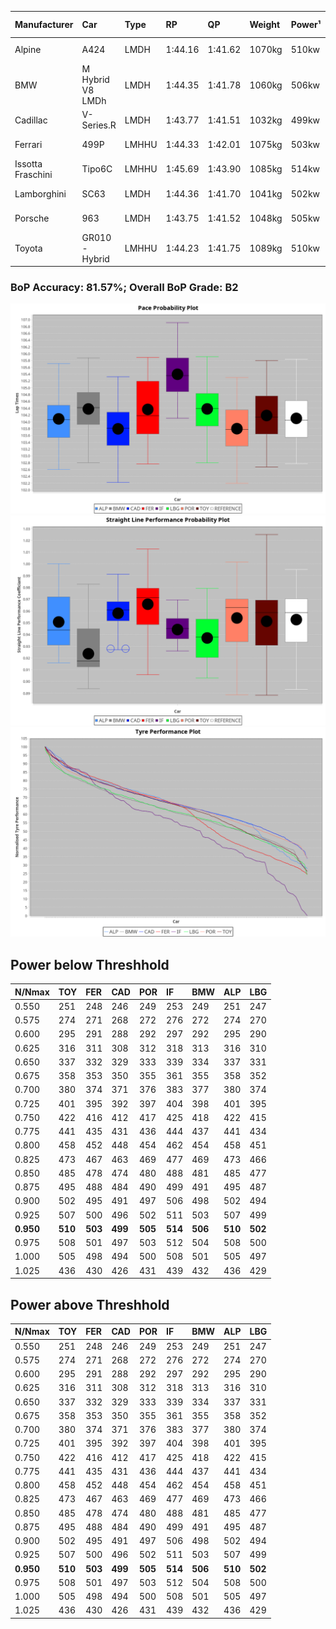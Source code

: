 | Manufacturer      | Car              | Type  | RP      | QP      | Weight | Power¹ | Threshhold | PINC | Power² | E/Stint | AVG Vmax            | FDS    | RDLC | L/Stint | BOP-Grade | ModelAccuracy | ModelPoints | Match%  |
| :---------------- | :--------------- | :---- | :------ | :------ | :----- | :----- | :--------- | :--- | :----- | :------ | :------------------ | :----- | :--- | :------ | :-------- | :------------ | :---------- | :------ |
| Alpine            | A424             | LMDH  | 1:44.16 | 1:41.62 | 1070kg | 510kw  | 210.0kph   | 0%   | 510kw  | 905MJ   | 290.55kph-309.50kph | -      | 1.00 | 33      | ~A1       | 81.46%        | 523         | 100.00% |
| BMW               | M Hybrid V8 LMDh | LMDH  | 1:44.35 | 1:41.78 | 1060kg | 506kw  | 210.0kph   | 0%   | 506kw  | 892MJ   | 286.89kph-308.60kph | -      | 1.02 | 33      | ~A1       | 98.60%        | 1690        | 100.00% |
| Cadillac          | V-Series.R       | LMDH  | 1:43.77 | 1:41.51 | 1032kg | 499kw  | 210.0kph   | 0%   | 499kw  | 873MJ   | 286.89kph-309.36kph | -      | 1.03 | 33      | -C2       | 98.38%        | 1765        | 72.06%  |
| Ferrari           | 499P             | LMHHU | 1:44.33 | 1:42.01 | 1075kg | 503kw  | 210.0kph   | 0%   | 503kw  | 887MJ   | 289.58kph-310.22kph | 190kph | 1.02 | 33      | ~A1       | 92.24%        | 2247        | 100.00% |
| Issotta Fraschini | Tipo6C           | LMHHU | 1:45.69 | 1:43.90 | 1085kg | 514kw  | 210.0kph   | 0%   | 514kw  | 918MJ   | 291.07kph-300.80kph | 190kph | 1.02 | 33      | +Ω1       | 66.67%        | 96          | 14.98%  |
| Lamborghini       | SC63             | LMDH  | 1:44.36 | 1:41.70 | 1041kg | 502kw  | 210.0kph   | 0%   | 502kw  | 883MJ   | 288.91kph-305.68kph | -      | 1.05 | 33      | +A2       | 96.77%        | 419         | 93.96%  |
| Porsche           | 963              | LMDH  | 1:43.75 | 1:41.52 | 1048kg | 505kw  | 210.0kph   | 0%   | 505kw  | 889MJ   | 288.22kph-309.83kph | -      | 1.02 | 33      | -C2       | 96.81%        | 5438        | 71.58%  |
| Toyota            | GR010 - Hybrid   | LMHHU | 1:44.23 | 1:41.75 | 1089kg | 510kw  | 210.0kph   | 0%   | 510kw  | 905MJ   | 287.01kph-316.42kph | 190kph | 1.01 | 33      | ~A1       | 86.04%        | 1751        | 100.00% |

### BoP Accuracy: 81.57%; Overall BoP Grade: B2
![PACECHART](./IMG/CUSTOM.png)
![STRAIGHTLINEPERFORMANCECHART](./IMG/CUSTOM_sp.png)
![TYREPERFORMANCECHART](./IMG/CUSTOM_tw.png)

## Power below Threshhold
|N/Nmax|TOY|FER|CAD|POR|IF|BMW|ALP|LBG|
|:-|:-|:-|:-|:-|:-|:-|:-|:-|
|0.550|251|248|246|249|253|249|251|247|
|0.575|274|271|268|272|276|272|274|270|
|0.600|295|291|288|292|297|292|295|290|
|0.625|316|311|308|312|318|313|316|310|
|0.650|337|332|329|333|339|334|337|331|
|0.675|358|353|350|355|361|355|358|352|
|0.700|380|374|371|376|383|377|380|374|
|0.725|401|395|392|397|404|398|401|395|
|0.750|422|416|412|417|425|418|422|415|
|0.775|441|435|431|436|444|437|441|434|
|0.800|458|452|448|454|462|454|458|451|
|0.825|473|467|463|469|477|469|473|466|
|0.850|485|478|474|480|488|481|485|477|
|0.875|495|488|484|490|499|491|495|487|
|0.900|502|495|491|497|506|498|502|494|
|0.925|507|500|496|502|511|503|507|499|
|**0.950**|**510**|**503**|**499**|**505**|**514**|**506**|**510**|**502**|
|0.975|508|501|497|503|512|504|508|500|
|1.000|505|498|494|500|508|501|505|497|
|1.025|436|430|426|431|439|432|436|429|

## Power above Threshhold
|N/Nmax|TOY|FER|CAD|POR|IF|BMW|ALP|LBG|
|:-|:-|:-|:-|:-|:-|:-|:-|:-|
|0.550|251|248|246|249|253|249|251|247|
|0.575|274|271|268|272|276|272|274|270|
|0.600|295|291|288|292|297|292|295|290|
|0.625|316|311|308|312|318|313|316|310|
|0.650|337|332|329|333|339|334|337|331|
|0.675|358|353|350|355|361|355|358|352|
|0.700|380|374|371|376|383|377|380|374|
|0.725|401|395|392|397|404|398|401|395|
|0.750|422|416|412|417|425|418|422|415|
|0.775|441|435|431|436|444|437|441|434|
|0.800|458|452|448|454|462|454|458|451|
|0.825|473|467|463|469|477|469|473|466|
|0.850|485|478|474|480|488|481|485|477|
|0.875|495|488|484|490|499|491|495|487|
|0.900|502|495|491|497|506|498|502|494|
|0.925|507|500|496|502|511|503|507|499|
|**0.950**|**510**|**503**|**499**|**505**|**514**|**506**|**510**|**502**|
|0.975|508|501|497|503|512|504|508|500|
|1.000|505|498|494|500|508|501|505|497|
|1.025|436|430|426|431|439|432|436|429|
